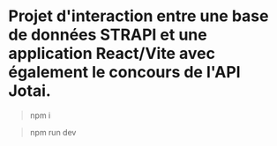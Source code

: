 # Projet d'interaction entre une base de données STRAPI et une application React/Vite avec également le concours de l'API Jotai.

>npm i

>npm run dev
